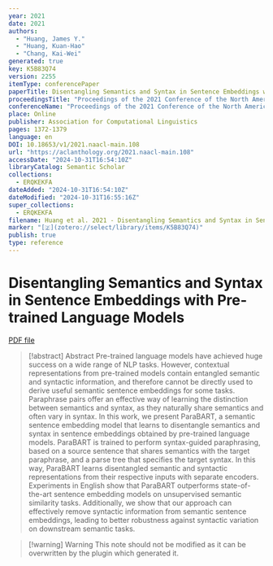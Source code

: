 ```yaml
---
year: 2021
date: 2021
authors:
  - "Huang, James Y."
  - "Huang, Kuan-Hao"
  - "Chang, Kai-Wei"
generated: true
key: K5B83Q74
version: 2255
itemType: conferencePaper
paperTitle: Disentangling Semantics and Syntax in Sentence Embeddings with Pre-trained Language Models
proceedingsTitle: "Proceedings of the 2021 Conference of the North American Chapter of the Association for Computational Linguistics: Human Language Technologies"
conferenceName: "Proceedings of the 2021 Conference of the North American Chapter of the Association for Computational Linguistics: Human Language Technologies"
place: Online
publisher: Association for Computational Linguistics
pages: 1372-1379
language: en
DOI: 10.18653/v1/2021.naacl-main.108
url: "https://aclanthology.org/2021.naacl-main.108"
accessDate: "2024-10-31T16:54:10Z"
libraryCatalog: Semantic Scholar
collections:
  - ERQKEKFA
dateAdded: "2024-10-31T16:54:10Z"
dateModified: "2024-10-31T16:55:16Z"
super_collections:
  - ERQKEKFA
filename: Huang et al. 2021 - Disentangling Semantics and Syntax in Sentence Embeddings with Pre-trained Language Models.pdf
marker: "[🇿](zotero://select/library/items/K5B83Q74)"
publish: true
type: reference
---
```

# Disentangling Semantics and Syntax in Sentence Embeddings with Pre-trained Language Models

[PDF file](/Papers/PDFs/Huang%20et%20al.%202021%20-%20Disentangling%20Semantics%20and%20Syntax%20in%20Sentence%20Embeddings%20with%20Pre-trained%20Language%20Models.pdf)

> [!abstract] Abstract
> Pre-trained language models have achieved huge success on a wide range of NLP tasks. However, contextual representations from pre-trained models contain entangled semantic and syntactic information, and therefore cannot be directly used to derive useful semantic sentence embeddings for some tasks. Paraphrase pairs offer an effective way of learning the distinction between semantics and syntax, as they naturally share semantics and often vary in syntax. In this work, we present ParaBART, a semantic sentence embedding model that learns to disentangle semantics and syntax in sentence embeddings obtained by pre-trained language models. ParaBART is trained to perform syntax-guided paraphrasing, based on a source sentence that shares semantics with the target paraphrase, and a parse tree that specifies the target syntax. In this way, ParaBART learns disentangled semantic and syntactic representations from their respective inputs with separate encoders. Experiments in English show that ParaBART outperforms state-of-the-art sentence embedding models on unsupervised semantic similarity tasks. Additionally, we show that our approach can effectively remove syntactic information from semantic sentence embeddings, leading to better robustness against syntactic variation on downstream semantic tasks.

>[!warning] Warning
> This note should not be modified as it can be overwritten by the plugin which generated it.

